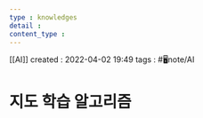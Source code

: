 ```yaml
---
type : knowledges
detail : 
content_type :
---
```


[[AI]]
created : 2022-04-02 19:49
tags : #🖥️note/AI 

# 지도 학습 알고리즘

